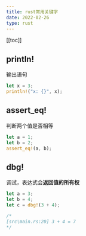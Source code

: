 ```yaml
---
title: rust常用关键字
date: 2022-02-26
type: rust
---
```


[[toc]]

## println!

输出语句

```rust
let x = 3;
println!("x: {}", x);
```

## assert_eq!

判断两个值是否相等

```rust
let a = 1;
let b = 2;
assert_eq!(a, b);
```

## dbg!

调试，表达式会**返回值的所有权**

```rust
let a = 3;
let b = 4;
let c = dbg!(3 + 4);

/*
[src\main.rs:20] 3 + 4 = 7
*/
```